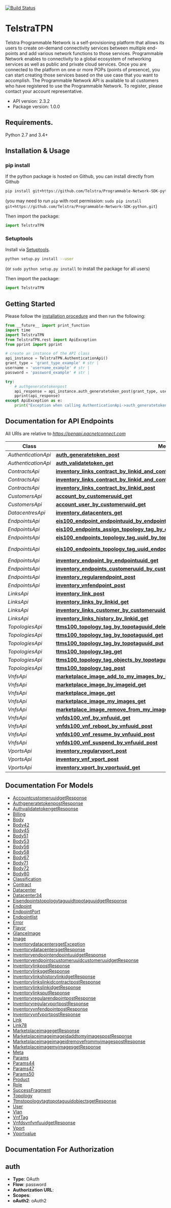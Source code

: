 [![Build Status](https://travis-ci.org/telstra/Programmable-Network-SDK-python.svg?branch=dev)](https://travis-ci.org/telstra/Programmable-Network-SDK-python)

# TelstraTPN
Telstra Programmable Network is a self-provisioning platform that allows its users to create on-demand connectivity services between multiple end-points and add various network functions to those services. Programmable Network enables to connectivity to a global ecosystem of networking services as well as public and private cloud services. Once you are connected to the platform on one or more POPs (points of presence), you can start creating those services based on the use case that you want to accomplish. The Programmable Network API is available to all customers who have registered to use the Programmable Network. To register, please contact your account representative.

- API version: 2.3.2
- Package version: 1.0.0

## Requirements.

Python 2.7 and 3.4+

## Installation & Usage
### pip install

If the python package is hosted on Github, you can install directly from Github

```sh
pip install git+https://github.com/Telstra/Programmable-Network-SDK-python.git
```
(you may need to run `pip` with root permission: `sudo pip install git+https://github.com/Telstra/Programmable-Network-SDK-python.git`)

Then import the package:
```python
import TelstraTPN 
```

### Setuptools

Install via [Setuptools](http://pypi.python.org/pypi/setuptools).

```sh
python setup.py install --user
```
(or `sudo python setup.py install` to install the package for all users)

Then import the package:
```python
import TelstraTPN
```

## Getting Started

Please follow the [installation procedure](#installation--usage) and then run the following:

```python
from __future__ import print_function
import time
import TelstraTPN
from TelstraTPN.rest import ApiException
from pprint import pprint

# create an instance of the API class
api_instance = TelstraTPN.AuthenticationApi()
grant_type = 'grant_type_example' # str | 
username = 'username_example' # str | 
password = 'password_example' # str | 

try:
    # authgeneratetokenpost
    api_response = api_instance.auth_generatetoken_post(grant_type, username, password)
    pprint(api_response)
except ApiException as e:
    print("Exception when calling AuthenticationApi->auth_generatetoken_post: %s\n" % e)

```

## Documentation for API Endpoints

All URIs are relative to *https://penapi.pacnetconnect.com*

Class | Method | HTTP request | Description
------------ | ------------- | ------------- | -------------
*AuthenticationApi* | [**auth_generatetoken_post**](docs/AuthenticationApi.md#auth_generatetoken_post) | **POST** /1.0.0/auth/generatetoken | authgeneratetokenpost
*AuthenticationApi* | [**auth_validatetoken_get**](docs/AuthenticationApi.md#auth_validatetoken_get) | **GET** /1.0.0/auth/validatetoken | authvalidatetokenget
*ContractsApi* | [**inventory_links_contract_by_linkid_and_contractid_get**](docs/ContractsApi.md#inventory_links_contract_by_linkid_and_contractid_get) | **GET** /1.0.0/inventory/links/{linkid}/contract/{contractid} | inventorylinksget
*ContractsApi* | [**inventory_links_contract_by_linkid_and_contractid_put**](docs/ContractsApi.md#inventory_links_contract_by_linkid_and_contractid_put) | **PUT** /1.0.0/inventory/links/{linkid}/contract/{contractid} | inventorylinksput
*ContractsApi* | [**inventory_links_contract_by_linkid_post**](docs/ContractsApi.md#inventory_links_contract_by_linkid_post) | **POST** /1.0.0/inventory/links/{linkid}/contract | inventorylinkslinkidcontractpost
*CustomersApi* | [**account_by_customeruuid_get**](docs/CustomersApi.md#account_by_customeruuid_get) | **GET** /1.0.0/account/{customeruuid} | accountcustomeruuidget
*CustomersApi* | [**account_user_by_customeruuid_get**](docs/CustomersApi.md#account_user_by_customeruuid_get) | **GET** /1.0.0/account/{customeruuid}/user | accountcustomeruuiduserget
*DatacentresApi* | [**inventory_datacenters_get**](docs/DatacentresApi.md#inventory_datacenters_get) | **GET** /1.0.0/inventory/datacenters | inventorydatacentersget
*EndpointsApi* | [**eis100_endpoint_endpointuuid_by_endpointuuid_put**](docs/EndpointsApi.md#eis100_endpoint_endpointuuid_by_endpointuuid_put) | **PUT** /eis/1.0.0/endpoint/endpointuuid/{endpointuuid} | eisendpointendpointuuidendpointuuidput
*EndpointsApi* | [**eis100_endpoints_assign_topology_tag_by_endpointuuid_post**](docs/EndpointsApi.md#eis100_endpoints_assign_topology_tag_by_endpointuuid_post) | **POST** /eis/1.0.0/endpoints/{endpointuuid}/assign_topology_tag | eisendpointsendpointuuidassigntopologytagpost
*EndpointsApi* | [**eis100_endpoints_topology_tag_uuid_by_topotaguuid_get**](docs/EndpointsApi.md#eis100_endpoints_topology_tag_uuid_by_topotaguuid_get) | **GET** /eis/1.0.0/endpoints/topology_tag_uuid/{topotaguuid} | eisendpointstopologytaguuidtopotaguuidget
*EndpointsApi* | [**eis100_endpoints_topology_tag_uuid_endpoint_by_topotaguuid_and_endpointuuid_delete**](docs/EndpointsApi.md#eis100_endpoints_topology_tag_uuid_endpoint_by_topotaguuid_and_endpointuuid_delete) | **DELETE** /eis/1.0.0/endpoints/topology_tag_uuid/{topotaguuid}/endpoint/{endpointuuid} | eisendpointstopologytaguuiddelete
*EndpointsApi* | [**inventory_endpoint_by_endpointuuid_get**](docs/EndpointsApi.md#inventory_endpoint_by_endpointuuid_get) | **GET** /1.0.0/inventory/endpoint/{endpointuuid} | inventoryendpointendpointuuidget
*EndpointsApi* | [**inventory_endpoints_customeruuid_by_customeruuid_get**](docs/EndpointsApi.md#inventory_endpoints_customeruuid_by_customeruuid_get) | **GET** /1.0.0/inventory/endpoints/customeruuid/{customeruuid} | inventoryendpointscustomeruuidcustomeruuidget
*EndpointsApi* | [**inventory_regularendpoint_post**](docs/EndpointsApi.md#inventory_regularendpoint_post) | **POST** /1.0.0/inventory/regularendpoint | inventoryregularendpointpost
*EndpointsApi* | [**inventory_vnfendpoint_post**](docs/EndpointsApi.md#inventory_vnfendpoint_post) | **POST** /1.0.0/inventory/vnfendpoint | inventoryvnfendpointpost
*LinksApi* | [**inventory_link_post**](docs/LinksApi.md#inventory_link_post) | **POST** /1.0.0/inventory/link | inventorylinkpost
*LinksApi* | [**inventory_links_by_linkid_get**](docs/LinksApi.md#inventory_links_by_linkid_get) | **GET** /1.0.0/inventory/links/{linkid} | inventorylinkslinkidget
*LinksApi* | [**inventory_links_customer_by_customeruuid_get**](docs/LinksApi.md#inventory_links_customer_by_customeruuid_get) | **GET** /1.0.0/inventory/links/customer/{customeruuid} | inventorylinkscustomercustomeruuidget
*LinksApi* | [**inventory_links_history_by_linkid_get**](docs/LinksApi.md#inventory_links_history_by_linkid_get) | **GET** /1.0.0/inventory/links/history/{linkid} | inventorylinkshistorylinkidget
*TopologiesApi* | [**ttms100_topology_tag_by_topotaguuid_delete**](docs/TopologiesApi.md#ttms100_topology_tag_by_topotaguuid_delete) | **DELETE** /ttms/1.0.0/topology_tag/{topotaguuid}/ | ttmstopologytagtopotaguuiddelete
*TopologiesApi* | [**ttms100_topology_tag_by_topotaguuid_get**](docs/TopologiesApi.md#ttms100_topology_tag_by_topotaguuid_get) | **GET** /ttms/1.0.0/topology_tag/{topotaguuid}/ | ttmstopologytagtopotaguuidget
*TopologiesApi* | [**ttms100_topology_tag_by_topotaguuid_put**](docs/TopologiesApi.md#ttms100_topology_tag_by_topotaguuid_put) | **PUT** /ttms/1.0.0/topology_tag/{topotaguuid}/ | ttmstopologytagtopotaguuidput
*TopologiesApi* | [**ttms100_topology_tag_get**](docs/TopologiesApi.md#ttms100_topology_tag_get) | **GET** /ttms/1.0.0/topology_tag | ttmstopologytagget
*TopologiesApi* | [**ttms100_topology_tag_objects_by_topotaguuid_get**](docs/TopologiesApi.md#ttms100_topology_tag_objects_by_topotaguuid_get) | **GET** /ttms/1.0.0/topology_tag/{topotaguuid}/objects/ | ttmstopologytagtopotaguuidobjectsget
*TopologiesApi* | [**ttms100_topology_tag_post**](docs/TopologiesApi.md#ttms100_topology_tag_post) | **POST** /ttms/1.0.0/topology_tag | ttmstopologytagpost
*VnfsApi* | [**marketplace_image_add_to_my_images_by_imageid_post**](docs/VnfsApi.md#marketplace_image_add_to_my_images_by_imageid_post) | **POST** /1.0.0/marketplace/image/{imageid}/add_to_my_images/ | marketplaceimageimageidaddtomyimagespost
*VnfsApi* | [**marketplace_image_by_imageid_get**](docs/VnfsApi.md#marketplace_image_by_imageid_get) | **GET** /1.0.0/marketplace/image/{imageid}/ | marketplaceimageimageidget
*VnfsApi* | [**marketplace_image_get**](docs/VnfsApi.md#marketplace_image_get) | **GET** /1.0.0/marketplace/image | marketplaceimageget
*VnfsApi* | [**marketplace_image_my_images_get**](docs/VnfsApi.md#marketplace_image_my_images_get) | **GET** /1.0.0/marketplace/image/my_images/ | marketplaceimagemyimagesget
*VnfsApi* | [**marketplace_image_remove_from_my_images_by_imageid_post**](docs/VnfsApi.md#marketplace_image_remove_from_my_images_by_imageid_post) | **POST** /1.0.0/marketplace/image/{imageid}/remove_from_my_images/ | marketplaceimageimageidremovefrommyimagespost
*VnfsApi* | [**vnfds100_vnf_by_vnfuuid_get**](docs/VnfsApi.md#vnfds100_vnf_by_vnfuuid_get) | **GET** /vnfds/1.0.0/vnf/{vnfuuid}/ | vnfdsvnfvnfuuidget
*VnfsApi* | [**vnfds100_vnf_reboot_by_vnfuuid_post**](docs/VnfsApi.md#vnfds100_vnf_reboot_by_vnfuuid_post) | **POST** /vnfds/1.0.0/vnf/{vnfuuid}/reboot | vnfdsvnfvnfuuidrebootpost
*VnfsApi* | [**vnfds100_vnf_resume_by_vnfuuid_post**](docs/VnfsApi.md#vnfds100_vnf_resume_by_vnfuuid_post) | **POST** /vnfds/1.0.0/vnf/{vnfuuid}/resume | vnfdsvnfvnfuuidresumepost
*VnfsApi* | [**vnfds100_vnf_suspend_by_vnfuuid_post**](docs/VnfsApi.md#vnfds100_vnf_suspend_by_vnfuuid_post) | **POST** /vnfds/1.0.0/vnf/{vnfuuid}/suspend | vnfdsvnfvnfuuidsuspendpost
*VportsApi* | [**inventory_regularvport_post**](docs/VportsApi.md#inventory_regularvport_post) | **POST** /1.0.0/inventory/regularvport | inventoryregularvportpost
*VportsApi* | [**inventory_vnf_vport_post**](docs/VportsApi.md#inventory_vnf_vport_post) | **POST** /1.0.0/inventory/vnf/vport | inventoryvnfvportpost
*VportsApi* | [**inventory_vport_by_vportuuid_get**](docs/VportsApi.md#inventory_vport_by_vportuuid_get) | **GET** /1.0.0/inventory/vport/{vportuuid} | inventoryvportvportuuidget


## Documentation For Models

 - [AccountcustomeruuidgetResponse](docs/AccountcustomeruuidgetResponse.md)
 - [AuthgeneratetokenpostResponse](docs/AuthgeneratetokenpostResponse.md)
 - [AuthvalidatetokengetResponse](docs/AuthvalidatetokengetResponse.md)
 - [Billing](docs/Billing.md)
 - [Body](docs/Body.md)
 - [Body42](docs/Body42.md)
 - [Body45](docs/Body45.md)
 - [Body51](docs/Body51.md)
 - [Body53](docs/Body53.md)
 - [Body56](docs/Body56.md)
 - [Body58](docs/Body58.md)
 - [Body67](docs/Body67.md)
 - [Body71](docs/Body71.md)
 - [Body72](docs/Body72.md)
 - [Body80](docs/Body80.md)
 - [Classification](docs/Classification.md)
 - [Contract](docs/Contract.md)
 - [Datacenter](docs/Datacenter.md)
 - [Datacenter34](docs/Datacenter34.md)
 - [EisendpointstopologytaguuidtopotaguuidgetResponse](docs/EisendpointstopologytaguuidtopotaguuidgetResponse.md)
 - [Endpoint](docs/Endpoint.md)
 - [EndpointPort](docs/EndpointPort.md)
 - [Endpointlist](docs/Endpointlist.md)
 - [Error](docs/Error.md)
 - [Flavor](docs/Flavor.md)
 - [GlanceImage](docs/GlanceImage.md)
 - [Image](docs/Image.md)
 - [InventorydatacentersgetException](docs/InventorydatacentersgetException.md)
 - [InventorydatacentersgetResponse](docs/InventorydatacentersgetResponse.md)
 - [InventoryendpointendpointuuidgetResponse](docs/InventoryendpointendpointuuidgetResponse.md)
 - [InventoryendpointscustomeruuidcustomeruuidgetResponse](docs/InventoryendpointscustomeruuidcustomeruuidgetResponse.md)
 - [InventorylinkpostResponse](docs/InventorylinkpostResponse.md)
 - [InventorylinksgetResponse](docs/InventorylinksgetResponse.md)
 - [InventorylinkshistorylinkidgetResponse](docs/InventorylinkshistorylinkidgetResponse.md)
 - [InventorylinkslinkidcontractpostResponse](docs/InventorylinkslinkidcontractpostResponse.md)
 - [InventorylinkslinkidgetResponse](docs/InventorylinkslinkidgetResponse.md)
 - [InventorylinksputResponse](docs/InventorylinksputResponse.md)
 - [InventoryregularendpointpostResponse](docs/InventoryregularendpointpostResponse.md)
 - [InventoryregularvportpostResponse](docs/InventoryregularvportpostResponse.md)
 - [InventoryvnfendpointpostResponse](docs/InventoryvnfendpointpostResponse.md)
 - [InventoryvnfvportpostResponse](docs/InventoryvnfvportpostResponse.md)
 - [Link](docs/Link.md)
 - [Link78](docs/Link78.md)
 - [MarketplaceimagegetResponse](docs/MarketplaceimagegetResponse.md)
 - [MarketplaceimageimageidaddtomyimagespostResponse](docs/MarketplaceimageimageidaddtomyimagespostResponse.md)
 - [MarketplaceimageimageidremovefrommyimagespostResponse](docs/MarketplaceimageimageidremovefrommyimagespostResponse.md)
 - [MarketplaceimagemyimagesgetResponse](docs/MarketplaceimagemyimagesgetResponse.md)
 - [Meta](docs/Meta.md)
 - [Params](docs/Params.md)
 - [Params44](docs/Params44.md)
 - [Params47](docs/Params47.md)
 - [Params50](docs/Params50.md)
 - [Product](docs/Product.md)
 - [Role](docs/Role.md)
 - [SuccessFragment](docs/SuccessFragment.md)
 - [Topology](docs/Topology.md)
 - [TtmstopologytagtopotaguuidobjectsgetResponse](docs/TtmstopologytagtopotaguuidobjectsgetResponse.md)
 - [User](docs/User.md)
 - [Vlan](docs/Vlan.md)
 - [VnfTag](docs/VnfTag.md)
 - [VnfdsvnfvnfuuidgetResponse](docs/VnfdsvnfvnfuuidgetResponse.md)
 - [Vport](docs/Vport.md)
 - [Vportvalue](docs/Vportvalue.md)


## Documentation For Authorization


## auth

- **Type**: OAuth
- **Flow**: password
- **Authorization URL**: 
- **Scopes**: 
 - **oAuth2**: oAuth2


